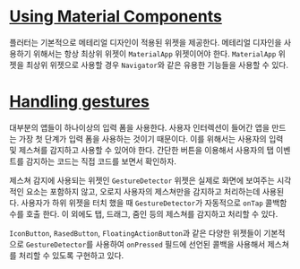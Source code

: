 # [Using Material Components](lib/using-material-components.dart)

플러터는 기본적으로 메테리얼 디자인이 적용된 위젯을 제공한다.
메테리얼 디자인을 사용하기 위해서는 항상 최상위 위젯이 `MaterialApp` 위젯이어야 한다.
`MaterialApp` 위젯을 최상위 위젯으로 사용할 경우 `Navigator`와 같은
유용한 기능들을 사용할 수 있다.

# [Handling gestures](lib/handling-gestures.dart)

대부분의 앱들이 하나이상의 입력 폼을 사용한다. 사용자 인터렉션이 들어간
앱을 만드는 가장 첫 단계가 입력 폼을 사용하는 것이기 때문이다.
이를 위해서는 사용자의 입력 및 제스쳐를 감지하고 사용할 수 있어야 한다.
간단한 버튼을 이용해서 사용자의 탭 이벤트를 감지하는 코드는 직접 코드를 보면서
확인하자.

제스쳐 감지에 사용되는 위젯인 `GestureDetector` 위젯은 실제로 화면에 보여주는 시각적인
요소는 포함하지 않고, 오로지 사용자의 제스쳐만을 감지하고 처리하는데 사용된다.
사용자가 하위 위젯을 터치 했을 때 `GestureDetector`가 자동적으로
`onTap` 콜백함수를 호출 한다. 이 외에도 탭, 드래그, 줌인 등의 제스쳐를 감지하고
처리할 수 있다.

`IconButton`, `RasedButton`, `FloatingActionButton`과 같은 다양한 위젯들이
기본적으로 `GestureDetector`를 사용하여 `onPressed` 필드에 선언된 콜백을
사용해서 제스쳐를 처리할 수 있도록 구현하고 있다.